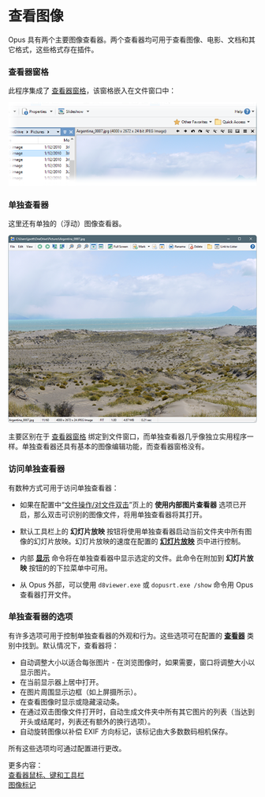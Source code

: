 # 查看图像

Opus 具有两个主要图像查看器。两个查看器均可用于查看图像、电影、文档和其它格式，这些格式存在插件。

### 查看器窗格

此程序集成了 [查看器窗格](/Manual/basic_concepts/the_lister/viewer_pane.zh.md)，该窗格嵌入在文件窗口中：

![](/Manual/images/media/13/viewer_pane.png)

### 单独查看器

这里还有单独的（浮动）图像查看器。

![](/Manual/images/media/13/standalone_viewer.png)

主要区别在于 [查看器窗格](/Manual/basic_concepts/the_lister/viewer_pane.zh.md) 绑定到文件窗口，而单独查看器几乎像独立实用程序一样。单独查看器还具有基本的图像编辑功能，而查看器窗格没有。

### 访问单独查看器

有数种方式可用于访问单独查看器：

- 如果在配置中“[文件操作/对文件双击](/Manual/preferences/preferences_categories/file_operations/double-click_files/README.zh.md)”页上的 **使用内部图片查看器** 选项已开启，那么双击可识别的图像文件，将用单独查看器将其打开。

- 默认工具栏上的 **幻灯片放映** 按钮将使用单独查看器启动当前文件夹中所有图像的幻灯片放映。幻灯片放映的速度在配置的 **[幻灯片放映](/Manual/preferences/preferences_categories/viewer/standalone_viewer/slideshow.zh.md)** 页中进行控制。

- 内部 **[显示](/Manual/reference/command_reference/internal_commands/show.zh.md)** 命令将在单独查看器中显示选定的文件。此命令在附加到 **幻灯片放映** 按钮的的下拉菜单中可用。

- 从 Opus 外部，可以使用 `d8viewer.exe` 或 `dopusrt.exe /show` 命令用 Opus 查看器打开文件。

### 单独查看器的选项

有许多选项可用于控制单独查看器的外观和行为。这些选项可在配置的 **[查看器](/Manual/preferences/preferences_categories/viewer/README.zh.md)** 类别中找到。默认情况下，查看器将：

- 自动调整大小以适合每张图片 - 在浏览图像时，如果需要，窗口将调整大小以显示图片。
- 在当前显示器上居中打开。
- 在图片周围显示边框（如上屏摄所示）。
- 在查看图像时显示或隐藏滚动条。
- 在通过双击图像文件打开时，自动生成文件夹中所有其它图片的列表（当达到开头或结尾时，列表还有额外的换行选项）。
- 自动旋转图像以补偿 EXIF 方向标记，该标记由大多数数码相机保存。

所有这些选项均可通过配置进行更改。

更多内容：  
[查看器鼠标、键和工具栏](/Manual/additional_functionality/viewing_images/viewer_keys_and_toolbar.zh.md)  
[图像标记](/Manual/additional_functionality/viewing_images/image_marking.zh.md)